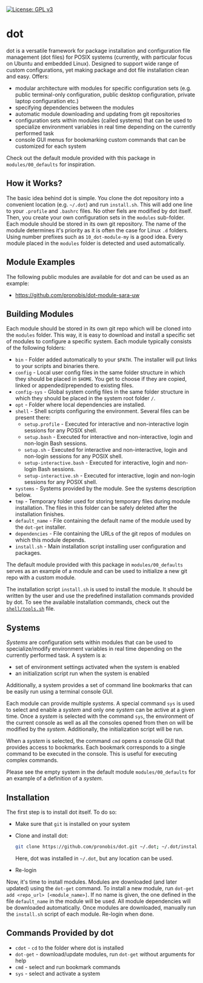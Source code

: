 [![License: GPL v3](https://img.shields.io/badge/License-GPL%20v3-blue.svg)](http://www.gnu.org/licenses/gpl-3.0)

# dot

dot is a versatile framework for package installation and configuration file management (dot files) for POSIX systems (currently, with particular focus on Ubuntu and embedded Linux). Designed to support wide range of custom configurations, yet making package and dot file installation clean and easy. Offers:

* modular architecture with modules for specific configuration sets (e.g. public terminal-only configuration, public desktop configuration, private laptop configuration etc.)
* specifying dependencies between the modules
* automatic module downloading and updating from git repositories
* configuration sets within modules (called systems) that can be used to specialize environment variables in real time depending on the currently performed task
* console GUI menus for bookmarking custom commands that can be customized for each system

Check out the default module provided with this package in `modules/00_defaults` for inspiration.


## How it Works?

The basic idea behind dot is simple. You clone the dot repository into a convenient location (e.g. `~/.dot`) and run `install.sh`. This will add one line to your `.profile` and `.bashrc` files. No other fiels are modified by dot itself. Then, you create your own configuration sets in the `modules` sub-folder. Each module should be stored in its own git repository. The name of the module determines it's priority as it is often the case for Linux `.d` folders. Using number prefixes such as `10_dot-module-my` is a good idea. Every module placed in the `modules` folder is detected and used automatically.


## Module Examples

The following public modules are available for dot and can be used as an example:

* <https://github.com/pronobis/dot-module-sara-uw>


## Building Modules

Each module should be stored in its own git repo which will be cloned into the `modules` folder. This way, it is easy to download and install a specific set of modules to configure a specific system. Each module typically consists of the following folders:

* `bin` - Folder added automatically to your `$PATH`. The installer will put links to your scripts and binaries there.
* `config` - Local user config files in the same folder structure in which they should be placed in `$HOME`. You get to choose if they are copied, linked or appended/prepended to existing files.
* `config-sys` - Global system config files in the same folder structure in which they should be placed in the system root folder `/`.
* `opt` - Folder where local dependencies are installed.
* `shell` - Shell scripts configuring the environment. Several files can be present there:
  * `setup.profile` - Executed for interactive and non-interactive login sessions for any POSIX shell.
  * `setup.bash` - Executed for interactive and non-interactive, login and non-login Bash sessions.
  * `setup.sh` - Executed for interactive and non-interactive, login and non-login sessions for any POSIX shell.
  * `setup-interactive.bash` - Executed for interactive, login and non-login Bash sessions.
  * `setup-interactive.sh` - Executed for interactive, login and non-login sessions for any POSIX shell.
* `systems` - Systems provided by the module. See the systems description below.
* `tmp` - Temporary folder used for storing temporary files during module installation. The files in this folder can be safely deleted after the installation finishes.
* `default_name` - File containing the default name of the module used by the `dot-get` installer.
* `dependencies` - File containing the URLs of the git repos of modules on which this module depends.
* `install.sh` - Main installation script installing user configuration and packages.

The default module provided with this package in `modules/00_defaults` serves as an example of a module and can be used to initialize a new git repo with a custom module.

The installation script `install.sh` is used to install the module. It should be written by the user and use the predefined installation commands provided by dot. To see the available installation commands, check out the [`shell/tools.sh`](shell/tools.sh) file.


## Systems

*Systems* are configuration sets within modules that can be used to specialize/modify environment variables in real time depending on the currently performed task. A system is a:

* set of environment settings activated when the system is enabled
* an initialization script run when the system is enabled

Additionally, a system provides a set of command line bookmarks that can be easily run using a terminal console GUI.

Each module can provide multiple *systems*. A special command `sys` is used to select and enable a *system* and only one *system* can be active at a given time. Once a *system* is selected with the command `sys`, the environment of the current console  as well as all the consoles opened from then on will be modified by the *system*. Additionally, the initialization script will be run.

When a *system* is selected, the command `cmd` opens a console GUI that provides access to bookmarks. Each bookmark corresponds to a single command to be executed in the console. This is useful for executing complex commands.

Please see the empty system in the default module `modules/00_defaults` for an example of a definition of a *system*.


## Installation

The first step is to install dot itself. To do so:

* Make sure that `git` is installed on your system
* Clone and install dot:

  ```sh
  git clone https://github.com/pronobis/dot.git ~/.dot; ~/.dot/install.sh
  ```

  Here, dot was installed in `~/.dot`, but any location can be used.
* Re-login

Now, it's time to install modules. Modules are downloaded (and later updated) using the `dot-get` command. To install a new module, run `dot-get add <repo_url> [<module_name>]`. If no name is given, the one defined in the file `default_name` in the module will be used. All module dependencies will be downloaded automatically. Once modules are downloaded, manually run the `install.sh` script of each module. Re-login when done.


## Commands Provided by dot

* `cdot` - `cd` to the folder where dot is installed
* `dot-get` - download/update modules, run `dot-get` without arguments for help
* `cmd` - select and run bookmark commands
* `sys` - select and activate a system
